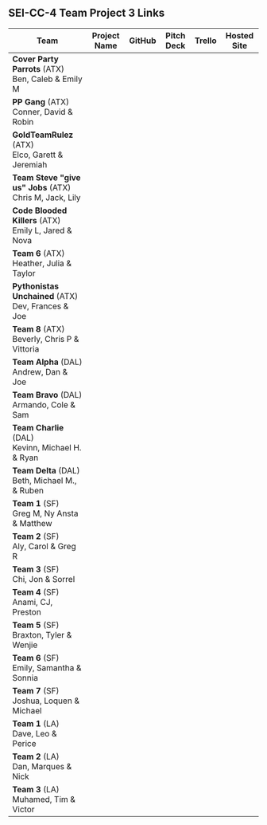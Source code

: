 ## SEI-CC-4 Team Project 3 Links

| Team | Project Name | GitHub | Pitch Deck | Trello | Hosted Site |
|---|:---:|:---:|:---:|:---:|:---:|
| **__Cover__ Party Parrots** (ATX)<br>Ben, Caleb & Emily M |  |  |  |  |  |
| **PP Gang** (ATX)<br>Conner, David & Robin |  |  |  |  |  |
| **GoldTeamRulez** (ATX)<br>Elco, Garett & Jeremiah |  |  |  |  |  |
| **Team Steve "give us" Jobs** (ATX)<br>Chris M, Jack, Lily |  |  |  |  |  |
| **Code Blooded Killers** (ATX)<br>Emily L, Jared & Nova |  |  |  |  |  |
| **Team 6** (ATX)<br>Heather, Julia & Taylor |  |  |  |  |  |
| **Pythonistas Unchained** (ATX)<br>Dev, Frances & Joe |  |  |  |  |  |
| **Team 8** (ATX)<br>Beverly, Chris P & Vittoria |  |  |  |  |  |
| **Team Alpha** (DAL)<br>Andrew, Dan & Joe |  |  |  |  |  |
| **Team Bravo** (DAL)<br>Armando, Cole & Sam |  |  |  |  |  |
| **Team Charlie** (DAL)<br>Kevinn, Michael H. &  Ryan |  |  |  |  |  |
| **Team Delta** (DAL)<br>Beth, Michael M., & Ruben |  |  |  |  |  |
| **Team 1** (SF)<br>Greg M, Ny Ansta & Matthew |  |  |  |  |  |
| **Team 2** (SF)<br>Aly, Carol & Greg R |  |  |  |  |  |
| **Team 3** (SF)<br>Chi, Jon & Sorrel |  |  |  |  |  |
| **Team 4** (SF)<br>Anami, CJ, Preston |  |  |  |  |  |
| **Team 5** (SF)<br>Braxton, Tyler & Wenjie |  |  |  |  |  |
| **Team 6** (SF)<br>Emily, Samantha & Sonnia |  |  |  |  |  |
| **Team 7** (SF)<br>Joshua, Loquen & Michael |  |  |  |  |  |
| **Team 1** (LA)<br>Dave, Leo & Perice |  |  |  |  |  |
| **Team 2** (LA)<br>Dan, Marques & Nick |  |  |  |  |  |
| **Team 3** (LA)<br>Muhamed, Tim & Victor |  |  |  |  |  |

